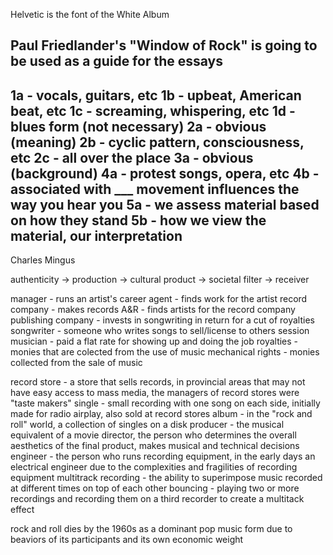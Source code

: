 Helvetic is the font of the White Album

Paul Friedlander's "Window of Rock" is going to be used as a guide for the essays
--
1a - vocals, guitars, etc
1b - upbeat, American beat, etc
1c - screaming, whispering, etc
1d - blues form (not necessary)
2a - obvious (meaning)
2b - cyclic pattern, consciousness, etc
2c - all over the place
3a - obvious (background)
4a - protest songs, opera, etc
4b - associated with ___ movement influences the way you hear you
5a - we assess material based on how they stand
5b - how we view the material, our interpretation
--

Charles Mingus

authenticity -> production -> cultural product -> societal filter -> receiver

manager - runs an artist's career
agent - finds work for the artist
record company - makes records
A&R - finds artists for the record company
publishing company - invests in songwriting in return for a cut of royalties
songwriter - someone who writes songs to sell/license to others
session musician - paid a flat rate for showing up and doing the job
royalties - monies that are colected from the use of music
mechanical rights - monies collected from the sale of music

record store - a store that sells records, in provincial areas that may not have easy access to mass media, the managers of record stores were "taste makers"
single - small recording with one song on each side, initially made for radio airplay, also sold at record stores
album - in the "rock and roll" world, a collection of singles on a disk
producer - the musical equivalent of a movie director, the person who determines the overall aesthetics of the final product, makes musical and technical decisions
engineer - the person who runs recording equipment, in the early days an electrical engineer due to the complexities and fragilities of recording equipment
multitrack recording - the ability to superimpose music recorded at different times on top of each other
bouncing - playing two or more recordings and recording them on a third recorder to create a multitack effect

rock and roll dies by the 1960s as a dominant pop music form due to beaviors of its participants and its own economic weight

